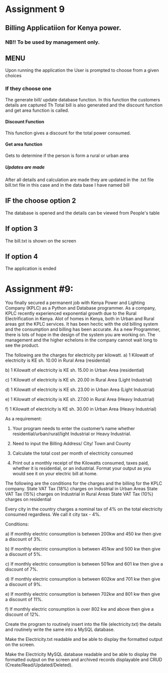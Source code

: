 # Assignment 9
## Billing Applicatiion for Kenya power.
### NB!! To be used by management only.


## MENU
Upon running the application the User is prompted to choose from a given choices

### If they choose one
The generate bill/ update database function.
In this function the customers details are captured 
Th Total bill is also generated and the discount function and get area function is called.

#### Discount Function
This function gives a discount for the total power consumed.
#### Get area function
Gets to determine if the person is form a rural or urban area

##### Updates are made
After all details and calculation are made they are updated in the .txt file bill.txt file in this case and in the data base I have named bill

## IF the choose option 2
The database is opened and the details can be viewed from People's table

## If option 3  
The bill.txt is shown on the screen

## If option 4 
The application is ended


# Assignment #9:
You finally secured a permanent job with Kenya Power and Lighting Company (KPLC) as a Python and Database programmer. As a company, KPLC recently experienced exponential growth due to the Rural Electrification in Kenya. Alot of homes in Kenya, both in Urban and Rural areas got the KPLC services. It has been hectic with the old billing system and the consumption and billing has been accurate. As a new Programmer, there is lots of hope in the design of the system you are working on. The management and the higher echelons in the company cannot wait long to see the product.

The following are the charges for electricity per kilowatt. 
a)	1 Kilowatt of electricity is KE sh. 10.00 in Rural Area (residential)

b)	1 Kilowatt of electricity is KE sh. 15.00 in Urban Area (residential)

c)	1 Kilowatt of electricity is KE sh. 20.00 in Rural Area (Light Industrial)

d)	1 Kilowatt of electricity is KE sh. 23.00 in Urban Area (Light Industrial)

e)	1 Kilowatt of electricity is KE sh. 27.00 in Rural Area (Heavy Industrial)

f)	1 Kilowatt of electricity is KE sh. 30.00 in Urban Area (Heavy Industrial)


As a requirement:

1)	Your program needs to enter the customer’s name whether residential/urban/rural/light Industrial or Heavy Industrial.

2)	Need to input the Billing Address/ City/ Town and County

3)	Calculate the total cost per month of electricity consumed

4)	Print out a monthly receipt of the Kilowatts consumed, taxes paid, whether it is residential, or an industrial. Format your output as you would see it on your electric bill at home.

The following are the conditions for the charges and the billing for the KPLC company.
State VAT Tax (18%) charges on Industrial in Urban Areas
State VAT Tax (15%) charges on Industrial in Rural Areas
State VAT Tax (10%) charges on residential

Every city in the country charges a nominal tax of 4% on the total electricity consumed regardless. We call it city tax - 4%. 





Conditions:
 
a)	If monthly electric consumption is between 200kw and 450 kw then give a discount of 3%.

b)	If monthly electric consumption is between 451kw and 500 kw then give a discount of 5%.

c)	If monthly electric consumption is between 501kw and 601 kw then give a discount of 7%.

d)	If monthly electric consumption is between 602kw and 701 kw then give a discount of 9%.

e)	If monthly electric consumption is between 702kw and 801 kw then give a discount of 11%.

f)	If monthly electric consumption is over 802 kw and above then give a discount of 12%.

Create the program to routinely insert into the file (electricity.txt)  the details and routinely write the same into a MySQL database.

Make the Electricity.txt readable and be able to display the formatted output on the screen.

Make the Electricity MySQL database readable and be able to display the formatted output on the screen and archived records displayable and CRUD (Create/Read/Updated/Deleted).





